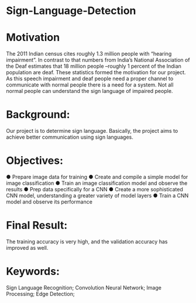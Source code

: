 # Sign-Language-Detection

# Motivation

The 2011 Indian census cites roughly 1.3 million people with “hearing impairment”. In contrast to that numbers from India’s 
National Association of the Deaf estimates that 18 million people –roughly 1 percent of the Indian population are deaf. 
These statistics formed the motivation for our project. As this speech impairment and deaf people need a proper channel to 
communicate with normal people there is a need for a system. Not all normal people can understand the sign language of
impaired people.

# Background: 
  Our project is to determine sign language. Basically, the project aims to achieve better communication using sign languages.

# Objectives:
  ● Prepare image data for training
  ● Create and compile a simple model for image classification
  ● Train an image classification model and observe the results
  ● Prep data specifically for a CNN
  ● Create a more sophisticated CNN model, understanding a greater variety
  of model layers
  ● Train a CNN model and observe its performance
# Final Result:
  The training accuracy is very high, and the validation accuracy has improved as
  well.
# Keywords: 
  Sign Language Recognition; Convolution Neural Network;
  Image Processing; Edge Detection;
